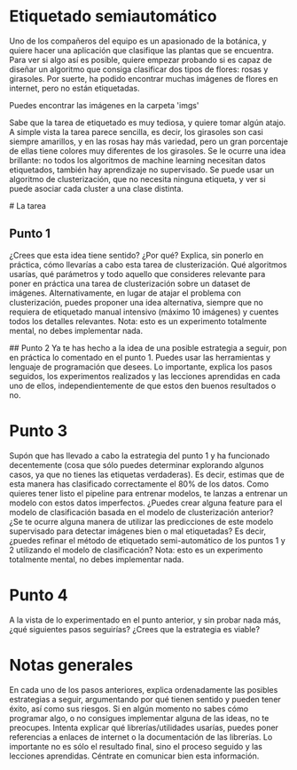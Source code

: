 # Etiquetado semiautomático

Uno de los compañeros del equipo es un apasionado de la botánica, y quiere hacer una aplicación que clasifique las plantas que se encuentra. Para ver si algo así es posible, quiere empezar probando si es capaz de diseñar un algoritmo que consiga clasificar dos tipos de flores: rosas y girasoles.
Por suerte, ha podido encontrar muchas imágenes de flores en internet, pero no están etiquetadas. 

Puedes encontrar las imágenes en la carpeta 'imgs'

Sabe que la tarea de etiquetado es muy tediosa, y quiere tomar algún atajo. A simple vista la tarea parece sencilla, es decir, los girasoles son casi siempre amarillos, y en las rosas hay más variedad, pero un gran porcentaje de ellas tiene colores muy diferentes de los girasoles.
Se le ocurre una idea brillante: no todos los algoritmos de machine learning necesitan datos etiquetados, también hay aprendizaje no supervisado. Se puede usar un algoritmo de clusterización, que no necesita ninguna etiqueta, y ver si puede asociar cada cluster a una clase distinta. 

# La tarea

## Punto 1
¿Crees que esta idea tiene sentido? ¿Por qué? Explica, sin ponerlo en práctica, cómo llevarías a cabo esta tarea de clusterización. Qué algoritmos usarías, qué parámetros y todo aquello que consideres relevante para poner en práctica una tarea de clusterización sobre un dataset de imágenes.
Alternativamente, en lugar de atajar el problema con clusterización, puedes proponer una idea alternativa, siempre que no requiera de etiquetado manual intensivo (máximo 10 imágenes) y cuentes todos los detalles relevantes.
Nota: esto es un experimento totalmente mental, no debes implementar nada.

## Punto 2
Ya te has hecho a la idea de una posible estrategia a seguir, pon en práctica lo comentado en el punto 1. Puedes usar las herramientas y lenguaje de programación que desees. Lo importante, explica los pasos seguidos, los experimentos realizados y las lecciones aprendidas en cada uno de ellos, independientemente de que estos den buenos resultados o no.
# Punto 3
Supón que has llevado a cabo la estrategia del punto 1 y ha funcionado decentemente (cosa que sólo puedes determinar explorando algunos casos, ya que no tienes las etiquetas verdaderas). Es decir, estimas que de esta manera has clasificado correctamente el 80% de los datos. Como quieres tener listo el pipeline para entrenar modelos, te lanzas a entrenar un modelo con estos datos imperfectos. 
¿Puedes crear alguna feature para el modelo de clasificación basada en el modelo de clusterización anterior? 
¿Se te ocurre alguna manera de utilizar las predicciones de este modelo supervisado para detectar imágenes bien o mal etiquetadas? Es decir, ¿puedes refinar el método de etiquetado semi-automático de los puntos 1 y 2 utilizando el modelo de clasificación? 
Nota: esto es un experimento totalmente mental, no debes implementar nada.
# Punto 4
A la vista de lo experimentado en el punto anterior, y sin probar nada más, ¿qué siguientes pasos seguirías? ¿Crees que la estrategia es viable? 

# Notas generales
En cada uno de los pasos anteriores, explica ordenadamente las posibles estrategias a seguir, argumentando por qué tienen sentido y pueden tener éxito, así como sus riesgos.
Si en algún momento no sabes cómo programar algo, o no consigues implementar alguna de las ideas, no te preocupes. Intenta explicar qué librerías/utilidades usarías, puedes poner referencias a enlaces de internet o la documentación de las librerías.
Lo importante no es sólo el resultado final, sino el proceso seguido y las lecciones aprendidas. Céntrate en comunicar bien esta información.

